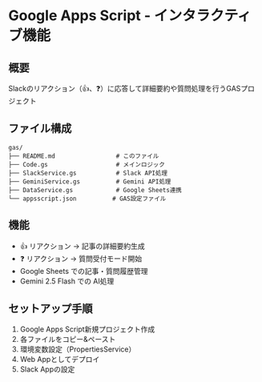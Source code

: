 # Google Apps Script - インタラクティブ機能

## 概要
Slackのリアクション（👍、❓）に応答して詳細要約や質問処理を行うGASプロジェクト

## ファイル構成
```
gas/
├── README.md                 # このファイル
├── Code.gs                   # メインロジック
├── SlackService.gs           # Slack API処理
├── GeminiService.gs          # Gemini API処理
├── DataService.gs            # Google Sheets連携
└── appsscript.json          # GAS設定ファイル
```

## 機能
- 👍 リアクション → 記事の詳細要約生成
- ❓ リアクション → 質問受付モード開始
- Google Sheets での記事・質問履歴管理
- Gemini 2.5 Flash での AI処理

## セットアップ手順
1. Google Apps Script新規プロジェクト作成
2. 各ファイルをコピー&ペースト
3. 環境変数設定（PropertiesService）
4. Web Appとしてデプロイ
5. Slack Appの設定